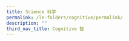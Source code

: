 ```yaml
---
title: Science 科学
permalink: /le-folders/cognitive/permalink/
description: ""
third_nav_title: Cognitive 智
---
```

